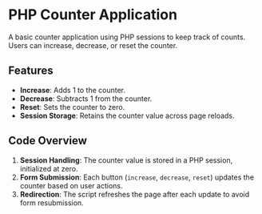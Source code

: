 # PHP Counter Application

A basic counter application using PHP sessions to keep track of counts. Users can increase, decrease, or reset the counter.

## Features

- **Increase**: Adds 1 to the counter.
- **Decrease**: Subtracts 1 from the counter.
- **Reset**: Sets the counter to zero.
- **Session Storage**: Retains the counter value across page reloads.

## Code Overview

1. **Session Handling**: The counter value is stored in a PHP session, initialized at zero.
2. **Form Submission**: Each button (`increase`, `decrease`, `reset`) updates the counter based on user actions.
3. **Redirection**: The script refreshes the page after each update to avoid form resubmission.

